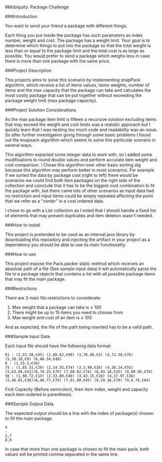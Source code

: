 
#Mobiquity: Package Challenge

###Introduction

You want to send your friend a package with different things.

Each thing you put inside the package has such parameters as index number, weight and cost. The
package has a weight limit. Your goal is to determine which things to put into the package so that the
total weight is less than or equal to the package limit and the total cost is as large as possible.
You would prefer to send a package which weighs less in case there is more than one package with the
same price. 

###Project Description

This projects aims to solve this scenario by implementing snapPack algorithm, which receive a list of items 
values, items weights, number of items and the max capacity that the package can take and calculates the most
costly package that can be put together without exceeding the package weight limit (max package capacity).

###Project Solution Considerations

As the max package item limit is fifteen a recursive solution excluding items that may exceed the weight and 
cost limits was a realistic approach but I quickly learn that I was nesting too much code and readability was an issue.
So after further investigation going through some basic problems I found out the knapsack algorithm which seems
to solve this particular scenario in several ways.

This algorithm expected some integer data to work with, so I added some modifications to round double values
and perform accurate item weight and cost comparison. I Chose this algorithm over other basic sorting alg
because this algorithm may perform better in most scenarios. For example if we sorted the data by package 
cost (right to left) there would be scenarios we could find both item packages on the right side of the 
collection and conclude that it has to be the biggest cost combination to fit the package with, but there 
came lots of other scenarios as input data had no restriction and input items could be simply repeated 
affecting the point that we refer as a "center" in a cost ordered data.

I chose to go with a List collection as I noted that I should handle a fixed list of elements that may 
present duplicates and item deletion wasn't needed.

###How to install

This project is pretended to be used as an internal java library by downloading this repository and injecting
the artifact in your project as a dependency you should be able to use its main functionality.

###How to use

This project expose the Pack.packer static method which receives an absolute path of a file (See sample input data)
it will automatically parse the file to a package objects that contains a list with all possible package items 
that may fit the main package.

###Restrictions

There are 3 main file restrictions to considerate:
1. Max weight that a package can take is ≤ 100
2. There might be up to 15 items you need to choose from
3. Max weight and cost of an item is ≤ 100 

And as expected, the file of the path being inserted has to be a valid path.

###Sample Input Data

Each Input file should have the following data format:
```
81 : (1,53.38,€45) (2,88.62,€98) (3,78.48,€3) (4,72.30,€76) (5,30.18,€9) (6,46.34,€48)
8 : (1,15.3,€34)
75 : (1,85.31,€29) (2,14.55,€74) (3,3.98,€16) (4,26.24,€55) (5,63.69,€52)(6,76.25,€75) (7,60.02,€74) (8,93.18,€35) (9,89.95,€78)
56 : (1,90.72,€13) (2,33.80,€40) (3,43.15,€10) (4,37.97,€16) (5,46.81,€36)(6,48.77,€79) (7,81.80,€45) (8,19.36,€79) (9,6.76,€64)
```
First Capacity (Before semicolon), then item index, weight and capacity each item ordered in parenthesis.

###Sample Output Data

The expected output should be a line with the index of package(s) chosen to fill the main package.
```
4
-
2,7
8,9
```
In case that more than one package is chosen to fill the main pack, both values will be printed comma separated
in the same line.


